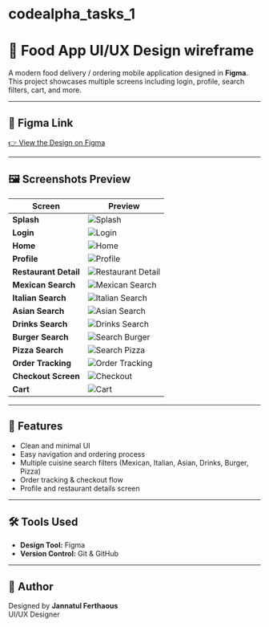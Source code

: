 # codealpha_tasks_1
# 🍔 Food App UI/UX Design wireframe

A modern food delivery / ordering mobile application designed in **Figma**.  
This project showcases multiple screens including login, profile, search filters, cart, and more.

---

## 🔗 Figma Link
[👉 View the Design on Figma](https://www.figma.com/design/JFCgjUweIQXCuSoUNgGkRt/Food-app?node-id=0-1&t=UtQvbbmEcrF7i5oZ-1)

---

## 🖼 Screenshots Preview

| Screen | Preview |
|--------|---------|
| **Splash** | ![Splash](./screenshots/Splash.png) |
| **Login** | ![Login](./screenshots/Login.png) |
| **Home** | ![Home](./screenshots/Home.png) |
| **Profile** | ![Profile](./screenshots/profile.png) |
| **Restaurant Detail** | ![Restaurant Detail](./screenshots/restaurant-detail.png) |
| **Mexican Search** | ![Mexican Search](./screenshots/mexican-search.png) |
| **Italian Search** | ![Italian Search](./screenshots/italian-search.png) |
| **Asian Search** | ![Asian Search](./screenshots/Asain-search.png) |
| **Drinks Search** | ![Drinks Search](./screenshots/drinks-search.png) |
| **Burger Search** | ![Search Burger](./screenshots/search-burger.png) |
| **Pizza Search** | ![Search Pizza](./screenshots/search-pizza.png) |
| **Order Tracking** | ![Order Tracking](./screenshots/order-tracking.png) |
| **Checkout Screen** | ![Checkout](./screenshots/checkout-screen.png) |
| **Cart** | ![Cart](./screenshots/cart.png) |



---

## 🎨 Features
- Clean and minimal UI  
- Easy navigation and ordering process  
- Multiple cuisine search filters (Mexican, Italian, Asian, Drinks, Burger, Pizza)  
- Order tracking & checkout flow  
- Profile and restaurant details screen  

---

## 🛠 Tools Used
- **Design Tool:** Figma  
- **Version Control:** Git & GitHub  

---

## 👤 Author
Designed by **Jannatul Ferthaous**  
UI/UX Designer  


